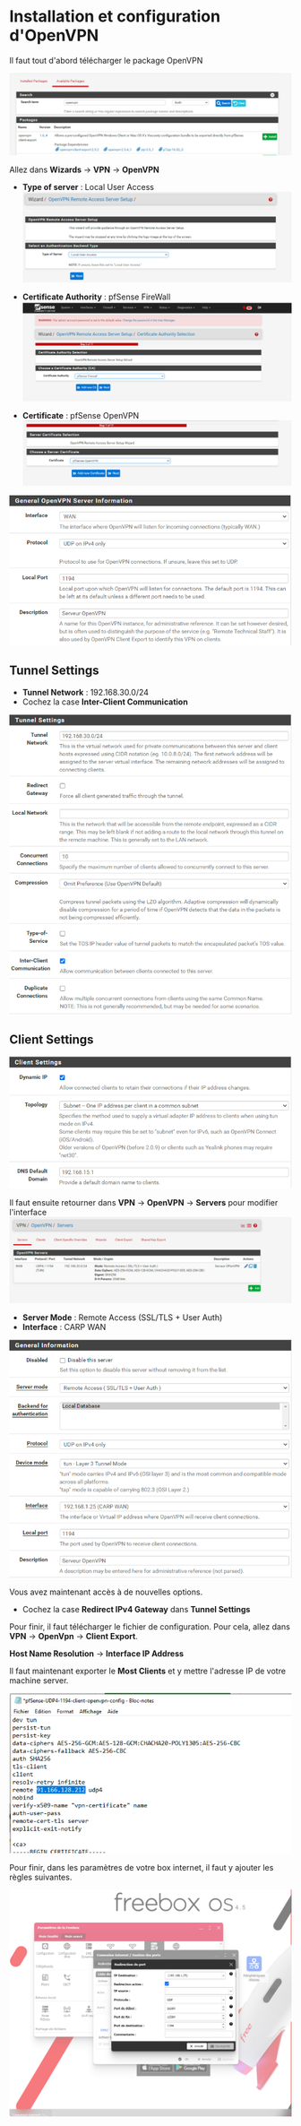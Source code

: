 # Installation et configuration d'OpenVPN

Il faut tout d'abord télécharger le package OpenVPN

![img.png](img.png)

Allez dans **Wizards** -> **VPN** -> **OpenVPN**

- **Type of server** : Local User Access
![img_1.png](img_1.png)

- **Certificate Authority** : pfSense FireWall
![img_2.png](img_2.png)

- **Certificate** : pfSense OpenVPN
![img_3.png](img_3.png)

![img_5.png](img_5.png)

## Tunnel Settings

- **Tunnel Network** : 192.168.30.0/24
- Cochez la case **Inter-Client Communication**

![img_6.png](img_6.png)

## Client Settings

![img_7.png](img_7.png)

Il faut ensuite retourner dans **VPN** -> **OpenVPN** -> **Servers** pour modifier l'interface
![img_4.png](img_4.png)

- **Server Mode** : Remote Access (SSL/TLS + User Auth)
- **Interface** : CARP WAN

![img_8.png](img_8.png)

Vous avez maintenant accès à de nouvelles options.
- Cochez la case **Redirect IPv4 Gateway** dans **Tunnel Settings**

Pour finir, il faut télécharger le fichier de configuration. Pour cela, allez dans **VPN** -> **OpenVpn** -> **Client Export**.

**Host Name Resolution** -> **Interface IP Address**

Il faut maintenant exporter le **Most Clients** et y mettre l'adresse IP de votre machine server.

![img_9.png](img_9.png)

Pour finir, dans les paramètres de votre box internet, il faut y ajouter les règles suivantes.

![img_10.png](img_10.png)
